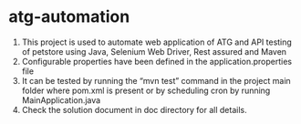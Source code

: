 # atg-automation
1. This project is used to automate web application of ATG and API testing of petstore using Java, Selenium Web Driver, Rest assured and Maven
2. Configurable properties have been defined in the application.properties file
3. It can be tested by running the “mvn test” command in the project main folder where pom.xml is present or by scheduling cron by running MainApplication.java
4. Check the solution document in doc directory for all details.